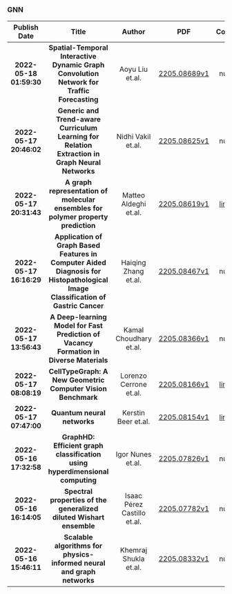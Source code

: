 
### GNN
|Publish Date|Title|Author|PDF|Code|
| :---: | :---: | :---: | :---: | :---: |
|**2022-05-18 01:59:30**|**Spatial-Temporal Interactive Dynamic Graph Convolution Network for   Traffic Forecasting**|Aoyu Liu et.al.|[2205.08689v1](http://arxiv.org/abs/2205.08689v1)|null|
|**2022-05-17 20:46:02**|**Generic and Trend-aware Curriculum Learning for Relation Extraction in   Graph Neural Networks**|Nidhi Vakil et.al.|[2205.08625v1](http://arxiv.org/abs/2205.08625v1)|null|
|**2022-05-17 20:31:43**|**A graph representation of molecular ensembles for polymer property   prediction**|Matteo Aldeghi et.al.|[2205.08619v1](http://arxiv.org/abs/2205.08619v1)|[link](https://github.com/coleygroup/polymer-chemprop-data)|
|**2022-05-17 16:16:29**|**Application of Graph Based Features in Computer Aided Diagnosis for   Histopathological Image Classification of Gastric Cancer**|Haiqing Zhang et.al.|[2205.08467v1](http://arxiv.org/abs/2205.08467v1)|null|
|**2022-05-17 13:56:43**|**A Deep-learning Model for Fast Prediction of Vacancy Formation in   Diverse Materials**|Kamal Choudhary et.al.|[2205.08366v1](http://arxiv.org/abs/2205.08366v1)|null|
|**2022-05-17 08:08:19**|**CellTypeGraph: A New Geometric Computer Vision Benchmark**|Lorenzo Cerrone et.al.|[2205.08166v1](http://arxiv.org/abs/2205.08166v1)|[link](https://github.com/hci-unihd/celltype-graph-benchmark)|
|**2022-05-17 07:47:00**|**Quantum neural networks**|Kerstin Beer et.al.|[2205.08154v1](http://arxiv.org/abs/2205.08154v1)|[link](https://github.com/kerstinbeer/quantumneuralnetworks_dissertation_pythoncode)|
|**2022-05-16 17:32:58**|**GraphHD: Efficient graph classification using hyperdimensional computing**|Igor Nunes et.al.|[2205.07826v1](http://arxiv.org/abs/2205.07826v1)|null|
|**2022-05-16 16:14:05**|**Spectral properties of the generalized diluted Wishart ensemble**|Isaac Pérez Castillo et.al.|[2205.07782v1](http://arxiv.org/abs/2205.07782v1)|null|
|**2022-05-16 15:46:11**|**Scalable algorithms for physics-informed neural and graph networks**|Khemraj Shukla et.al.|[2205.08332v1](http://arxiv.org/abs/2205.08332v1)|null|
